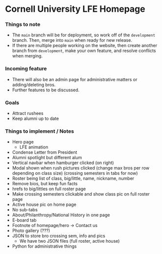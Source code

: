 # Cornell University LFE Homepage

### Things to note
- The ```main``` branch will be for deployment, so work off of the ```development``` branch. Then, merge into ```main``` when ready for new release.
- If there are multiple people working on the website, then create another branch from ```development```, make your own feature, and resolve conflicts when merging.

### Incoming feature
- There will also be an admin page for administrative matters or adding/deleting bros.
- Further features to be discussed.

### Goals
- Attract rushees
- Keep alumni up to date

### Things to implement / Notes
- Hero page
  - LFE animation
- Condense Letter from President
- Alumni spotlight but different alum
- Vertical navbar when hamburger clicked (on right)
- Modal shown when rush pictures clicked (change max bros per row depending on class size) (crossing semesters in tabs for now) 
- Roster being list of class, big/little, name, nickname, number
- Remove bios, but keep fun facts
- hrefs to big/littles on full roster page
- Make crossing semesters clickable and show class pic on full roster page
- Active house pic on home page
- No sub-tabs
- About/Philanthropy/National History in one page
- E-board tab
- Footnote of homepage/hero -> Contact us
- Photo gallery (???)
- JSON to store bro crossing sem, info and pics
  - We have two JSON files (full roster, active house)
- Python for administrative things
